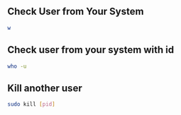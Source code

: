 ## Check User from Your System
```bash
w
```

## Check user from your system with id
```bash
who -u
```

## Kill another user
```bash
sudo kill [pid]
```


